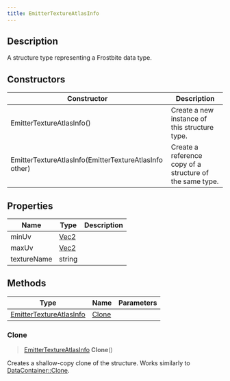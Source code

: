 ```yaml
---
title: EmitterTextureAtlasInfo
---
```

## Description

A structure type representing a Frostbite data type.

## Constructors

| Constructor                                            | Description                                              |
| ------------------------------------------------------ | -------------------------------------------------------- |
| EmitterTextureAtlasInfo()                              | Create a new instance of this structure type.            |
| EmitterTextureAtlasInfo(EmitterTextureAtlasInfo other) | Create a reference copy of a structure of the same type. |

## Properties

| Name        | Type                              | Description |
| ----------- | --------------------------------- | ----------- |
| minUv       | [Vec2](/vext/ref/shared/class/Vec2) |             |
| maxUv       | [Vec2](/vext/ref/shared/class/Vec2) |             |
| textureName | string                            |             |

## Methods

| Type                                               | Name            | Parameters |
| -------------------------------------------------- | --------------- | ---------- |
| [EmitterTextureAtlasInfo](EmitterTextureAtlasInfo) | [Clone](#clone) |            |

### Clone

> [EmitterTextureAtlasInfo](EmitterTextureAtlasInfo) **Clone**()

Creates a shallow-copy clone of the structure. Works similarly to [DataContainer::Clone](/vext/ref/shared/class/datacontainer#clone).

